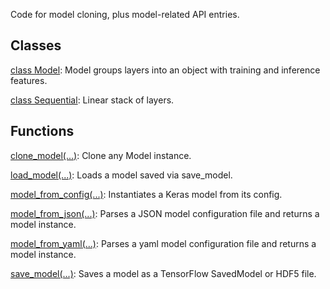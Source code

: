 Code for model cloning, plus model-related API entries.
## Classes
[class Model](https://tensorflow.google.cn/api_docs/python/tf/keras/Model): Model groups layers into an object with training and inference features.

[class Sequential](https://tensorflow.google.cn/api_docs/python/tf/keras/Sequential): Linear stack of layers.

## Functions
[clone_model(...)](https://tensorflow.google.cn/api_docs/python/tf/keras/models/clone_model): Clone any Model instance.

[load_model(...)](https://tensorflow.google.cn/api_docs/python/tf/keras/models/load_model): Loads a model saved via save_model.

[model_from_config(...)](https://tensorflow.google.cn/api_docs/python/tf/keras/models/model_from_config): Instantiates a Keras model from its config.

[model_from_json(...)](https://tensorflow.google.cn/api_docs/python/tf/keras/models/model_from_json): Parses a JSON model configuration file and returns a model instance.

[model_from_yaml(...)](https://tensorflow.google.cn/api_docs/python/tf/keras/models/model_from_yaml): Parses a yaml model configuration file and returns a model instance.

[save_model(...)](https://tensorflow.google.cn/api_docs/python/tf/keras/models/save_model): Saves a model as a TensorFlow SavedModel or HDF5 file.

